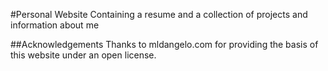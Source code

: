 #Personal Website
Containing a resume and a collection of projects and information about me 

##Acknowledgements
Thanks to mldangelo.com for providing the basis of this website under an open license.

